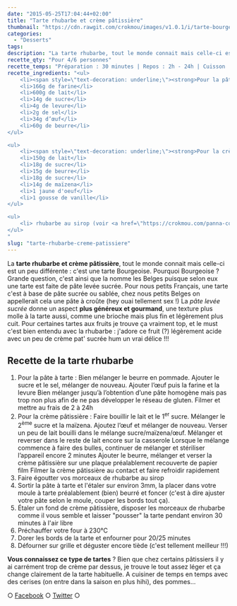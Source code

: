 ```yaml
---
date: "2015-05-25T17:04:44+02:00"
title: "Tarte rhubarbe et crème pâtissière"
thumbnail: "https://cdn.rawgit.com/crokmou/images/v1.0.1/i/tarte-bourgeoise-rhubarbe-recette-crokmou-blog-culinaire1.jpg"
categories:
  - "Desserts"
tags:
description: "La tarte rhubarbe, tout le monde connait mais celle-ci est un peu différente : c'est une tarte Bourgeoise. Pourquoi Bourgeoise ? ..."
recette_qty: "Pour 4/6 personnes"
recette_temps: "Préparation : 30 minutes | Repos : 2h - 24h | Cuisson : 25 minutes"
recette_ingredients: "<ul>
	<li><span style=\"text-decoration: underline;\"><strong>Pour la pâte à tarte (Bourgeoise) :</strong></span></li>
	<li>166g de farine</li>
	<li>600g de lait</li>
	<li>14g de sucre</li>
	<li>4g de levure</li>
	<li>2g de sel</li>
	<li>34g d’œuf</li>
	<li>60g de beurre</li>
</ul>

<ul>
	<li><span style=\"text-decoration: underline;\"><strong>Pour la crème pâtissière :</strong></span></li>
	<li>150g de lait</li>
	<li>18g de sucre</li>
	<li>15g de beurre</li>
	<li>18g de sucre</li>
	<li>14g de maïzena</li>
	<li>1 jaune d'oeuf</li>
	<li>1 gousse de vanille</li>
</ul>

<ul>
	<li> rhubarbe au sirop (voir <a href=\"https://crokmou.com/panna-cotta-vegan-a-la-vanille-et-sa-gelee-de-rhubarbe-vegan-vanilla-panna-cotta-with-rhubarb-jelly/\" target=\"_blank\">Panna Cotta à la rhubarbe</a>)</li>
</ul>
"
slug: "tarte-rhubarbe-creme-patissiere"
---
```


La **tarte rhubarbe et crème pâtissière**, tout le monde connait mais celle-ci est un peu différente : c'est une tarte Bourgeoise. Pourquoi Bourgeoise ? Grande question, c'est ainsi que la nomme les Belges puisque selon eux une tarte est faite de pâte levée sucrée. Pour nous petits Français, une tarte c'est à base de pâte sucrée ou sablée, chez nous petits Belges on appellerait cela une pâte à croûte (hey ouai tellement sex !) La _pâte levée sucrée_ donne un aspect **plus généreux et gourmand**, une texture plus molle à la tarte aussi, comme une brioche mais plus fin et légèrement plus cuit. Pour certaines tartes aux fruits je trouve ça vraiment top, et le must c'est bien entendu avec la rhubarbe : j'adore ce fruit (?) légèrement acide avec un peu de crème pat' sucrée hum un vrai délice !!!

## **Recette de la tarte rhubarbe**

1.  Pour la pâte à tarte : Bien mélanger le beurre en pommade. Ajouter le sucre et le sel, mélanger de nouveau. Ajouter l’œuf puis la farine et la levure Bien mélanger jusqu’à l’obtention d’une pâte homogène mais pas trop non plus afin de ne pas développer le réseau de gluten. Filmer et mettre au frais de 2 à 24h
2.  Pour la crème pâtissière : Faire bouillir le lait et le 1<sup>er</sup> sucre. Mélanger le 2<sup>ème</sup> sucre et la maïzena. Ajoutez l’œuf et mélanger de nouveau. Verser un peu de lait bouilli dans le mélange sucre/maïzena/œuf. Mélanger et reverser dans le reste de lait encore sur la casserole Lorsque le mélange commence à faire des bulles, continuer de mélanger et stériliser l’appareil encore 2 minutes Ajouter le beurre, mélanger et verser la crème pâtissière sur une plaque préalablement recouverte de papier film Filmer la crème pâtissière au contact et faire refroidir rapidement
3.  Faire égoutter vos morceaux de rhubarbe au sirop
4.  Sortir la pâte à tarte et l'étaler sur environ 3mm, la placer dans votre moule à tarte préalablement (bien) beurré et foncer (c'est à dire ajuster votre pâte selon le moule, couper les bords tout ça).
5.  Étaler un fond de crème pâtissière, disposer les morceaux de rhubarbe comme il vous semble et laisser "pousser" la tarte pendant environ 30 minutes à l'air libre
6.  Préchauffer votre four à 230°C
7.  Dorer les bords de la tarte et enfourner pour 20/25 minutes
8.  Défourner sur grille et déguster encore tiède (c'est tellement meilleur !!!)

**Vous connaissez ce type de tartes** ? Bien que chez certains pâtissiers il y ai carrément trop de crème par dessus, je trouve le tout assez léger et ça change clairement de la tarte habituelle. A cuisiner de temps en temps avec des cerises (on entre dans la saison en plus hihi), des pommes...

○ [Facebook](https://www.facebook.com/crokmou.blog) ○ [Twitter](https://twitter.com/Crokmou) ○